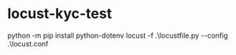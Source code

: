 # locust-kyc-test

python -m pip install python-dotenv
locust -f .\locustfile.py --config .\locust.conf